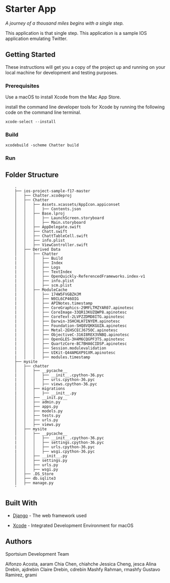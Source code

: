 # Starter App

*A journey of a thousand miles begins with a single step.*

This application is that single step. This application is a sample IOS application emulating Twitter. 

## Getting Started

These instructions will get you a copy of the project up and running on your local machine for development and testing purposes. 

### Prerequisites

Use a macOS to install Xcode from the Mac App Store. 

install the command line developer tools for Xcode by running the following code on the command line terminal. 
```
xcode-select --install
```

### Build

```
xcodebuild -scheme Chatter build
```


### Run 




## Folder Structure
```
    .
    ├── ios-project-sample-f17-master
    │   ├── Chatter.xcodeproj
    │   ├── Chatter
    │   │   ├── Assets.xcassets/AppIcon.appiconset
    │   │   │   ├── Contents.json
    │   │   ├── Base.lproj
    │   │   │   ├── LaunchScreen.storyboard
    │   │   │   ├── Main.storyboard
    │   │   ├── AppDelegate.swift
    │   │   ├── Chatt.swift
    │   │   ├── ChattTableCell.swift
    │   │   ├── info.plist
    │   │   ├── ViewController.swift
    │   ├── Derived Data
    │   │   ├── Chatter
    |   │   │   ├── Build
    |   │   │   ├── Index
    |   │   │   ├── Logs 
    |   │   │   ├── TextIndex
    |   │   │   ├── OpenQuickly-ReferencedFrameworks.index-v1
    |   │   │   ├── info.plist
    |   │   │   ├── scm.plist
    │   │   ├── ModuleCache
    |   │   │   ├── 174W5FVGBZHJM
    |   │   │   ├── N9IL6CP46OIG
    |   │   │   ├── APINotes.timestamp
    |   │   │   ├── CoreGraphics-29MFLTMZYAR07.apinotesc
    |   │   │   ├── CoreImage-33QR13KUZQWP8.apinotesc
    |   │   │   ├── CoreText-2LVPZZDMD8ITG.apinotesc
    |   │   │   ├── Darwin-3SHCHLH7INYEM.apinotesc
    |   │   │   ├── Foundation-SHQ8VQKKGUZA.apinotesc
    |   │   │   ├── Metal-2EHSCECJ675OC.apinotesc
    |   │   │   ├── ObjectiveC-316I8REX3VNBQ.apinotesc
    |   │   │   ├── OpenGLES-3H4M6CQGPF3TS.apinotesc
    |   │   │   ├── QuartzCore-8C7BHA6CIDSP.apinotesc
    |   │   │   ├── Session.modulevalidation
    |   │   │   ├── UIKit-Q44AMGXP91XM.apinotesc
    |   │   │   ├── modules.timestamp
    ├── mysite
    │   ├── chatter
    │   │   ├── __pycache__
    |   │   │   ├── __init__.cpython-36.pyc
    |   │   │   ├── urls.cpython-36.pyc
    |   │   │   ├── views.cpython-36.pyc
    │   │   ├── migrations
    |   │   │   ├── __init__.py
    │   │   ├── __init.py__
    │   │   ├── admin.py
    │   │   ├── apps.py
    │   │   ├── models.py
    │   │   ├── tests.py
    │   │   ├── urls.py
    │   │   ├── views.py
    │   ├── mysite
    │   │   ├── __pycache__
    |   │   │   ├── __init__.cpython-36.pyc
    |   │   │   ├── settings.cpython-36.pyc
    |   │   │   ├── urls.cpython-36.pyc
    |   │   │   ├── wsgi.cpython-36.pyc
    │   │   ├── __init__.py
    │   │   ├── settings.py
    │   │   ├── urls.py
    │   │   ├── wsgi.py
    │   ├── .DS_Store
    │   ├── db.sqlite3
    │   ├── manage.py
    '
```

## Built With

* [Django](https://docs.djangoproject.com/en/2.2/) - The web framework used

* [Xcode](https://developer.apple.com/library/archive/documentation/ToolsLanguages/Conceptual/Xcode_Overview/LearningfromDetailedUserGuides.html) - Integrated Development Environment for macOS


## Authors
Sportsium Development Team

Alfonzo Acosta,         aaram
Chia Chen,              chiahche
Jessica Cheng,          jesca
Alina Drebin,           ajdrebin
Claire Drebin,          cdrebin
Mashfy Rahman,          rmashfy
Gustavo Ramirez,        grami

